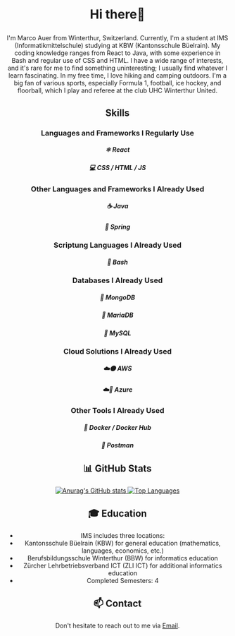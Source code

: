 # <p align="center">Hi there👋</p>

<p align="center">I'm Marco Auer from Winterthur, Switzerland. Currently, I'm a student at IMS (Informatikmittelschule) studying at KBW (Kantonsschule Büelrain). My coding knowledge ranges from React to Java, with some experience in Bash and regular use of CSS and HTML. I have a wide range of interests, and it's rare for me to find something uninteresting; I usually find whatever I learn fascinating. In my free time, I love hiking and camping outdoors. I'm a big fan of various sports, especially Formula 1, football, ice hockey, and floorball, which I play and referee at the club UHC Winterthur United.</p>

## <p align="center">Skills</p>

### <p align="center">Languages and Frameworks I Regularly Use</p>
##### <p align="center">⚛️ React</p>
##### <p align="center">💻 CSS / HTML / JS</p>

### <p align="center">Other Languages and Frameworks I Already Used</p>
##### <p align="center">☕ Java</p>
##### <p align="center">🌿 Spring</p>

### <p align="center">Scriptung Languages I Already Used</p>
##### <p align="center">🐧 Bash</p>

### <p align="center">Databases I Already Used</p>
##### <p align="center">🍃 MongoDB</p>
##### <p align="center">🦭 MariaDB</p>
##### <p align="center">🐬 MySQL</p>

### <p align="center">Cloud Solutions I Already Used</p>
##### <p align="center">☁️🟠 AWS</p>
##### <p align="center">☁️🔷 Azure</p>

### <p align="center">Other Tools I Already Used</p>
##### <p align="center">🐳 Docker / Docker Hub</p>
##### <p align="center">📮 Postman</p>

## <p align="center">📊 GitHub Stats</p>
<p align="center">
    <a href="https://github.com/anuraghazra/github-readme-stats">
        <img src="https://github-readme-stats.vercel.app/api?username=Stromschlag6&show_icons=true&theme=tokyonight" alt="Anurag's GitHub stats" />
    </a>
    <a href="https://github.com/anuraghazra/github-readme-stats">
        <img src="https://github-readme-stats.vercel.app/api/top-langs/?username=Stromschlag6&layout=donut&show_icons=true&theme=tokyonight" alt="Top Languages" />
    </a>
</p>

## <p align="center">🎓 Education</p>
<ul align="center">
    <li>IMS includes three locations:</li>
    <li>Kantonsschule Büelrain (KBW) for general education (mathematics, languages, economics, etc.)</li>
    <li>Berufsbildungsschule Winterthur (BBW) for informatics education</li>
    <li>Zürcher Lehrbetriebsverband ICT (ZLI ICT) for additional informatics education</li>
    <li>Completed Semesters: 4</li>
</ul>

## <p align="center">📫 Contact</p>
<div align="center">
    Don't hesitate to reach out to me via <a href="mailto:auer.marcob@gmail.com">Email</a>.
</div>
<!---
- 👀 I’m interested in ...
- 🌱 I’m currently learning ...
- 💞️ I’m looking to collaborate on ...
- 📫 How to reach me ...
- 😄 Pronouns: ...
- ⚡ Fun fact: ...
--->
